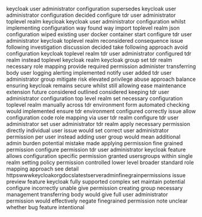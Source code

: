 keycloak user administrator configuration supersedes keycloak user administrator configuration decided configure tdr user administrator toplevel realm keycloak keycloak user administrator configuration whilst implementing configuration way found way import toplevel realm json configuration wiped existing user docker container start configure tdr user administrator keycloak toplevel realm reconsidered consequence issue following investigation discussion decided take following approach avoid configuration keycloak toplevel realm tdr user administrator configured tdr realm instead toplevel keycloak realm keycloak group set tdr realm necessary role mapping provide required permission administer transferring body user logging alerting implemented notify user added tdr user administrator group mitigate risk elevated privilege abuse approach balance ensuring keycloak remains secure whilst still allowing ease maintenance extension future considered outlined considered keeping tdr user administrator configuration top level realm set necessary configuration toplevel realm manually across tdr environment form automated checking would implemented ensure tdr environment configured correctly issue allow configuration code role mapping via user tdr realm configure tdr user administrator set user administrator tdr realm apply necessary permission directly individual user issue would set correct user administrator permission per user instead adding user group would mean additional admin burden potential mistake made applying permission fine grained permission configure permission tdr user administrator keycloak feature allows configuration specific permission granted usersgroups within single realm setting policy permission controlled lower level broader standard role mapping approach see detail httpswwwkeycloakorgdocslatestserveradminfinegrainpermissions issue preview feature keycloak fully supported complex set maintain potential configure incorrectly unable give permission creating group necessary management transferring body would give full user administrator permission would effectively negate finegrained permission note unclear whether bug feature intentional